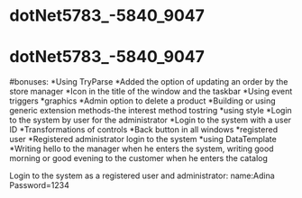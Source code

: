 # dotNet5783_-5840_9047
# dotNet5783_-5840_9047

#bonuses:
*Using TryParse
*Added the option of updating an order by the store manager
*Icon in the title of the window and the taskbar
*Using event triggers
*graphics
*Admin option to delete a product
*Building or using generic extension methods-the interest method tostring
*using style
*Login to the system by user for the administrator
*Login to the system with a user ID
*Transformations of controls
*Back button in all windows
*registered user
*Registered administrator login to the system
*using DataTemplate
*Writing hello to the manager when he enters the system, writing good morning or good evening to the customer when he enters the catalog


Login to the system as a registered user and administrator:
name:Adina
Password=1234
